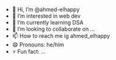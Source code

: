 - 👋 Hi, I’m @ahmed-elhappy
- 👀 I’m interested in web dev
- 🌱 I’m currently learning DSA
- 💞️ I’m looking to collaborate on ...
- 📫 How to reach me ig ahmed_elhappy
- 😄 Pronouns: he/him
- ⚡ Fun fact: ...

<!---
ahmed-elhappy/ahmed-elhappy is a ✨ special ✨ repository because its `README.md` (this file) appears on your GitHub profile.
You can click the Preview link to take a look at your changes.
--->
